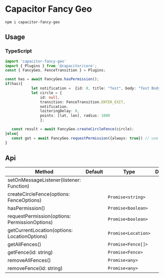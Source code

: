 # Capacitor Fancy Geo

`npm i capacitor-fancy-geo`

## Usage

### TypeScript


```typescript
import 'capacitor-fancy-geo'
import { Plugins } from '@capacitor/core';
const { FancyGeo, FenceTransition } = Plugins;

const has = await FancyGeo.hasPermission();
if(has){
            let notification =  {id: 0, title: "Test", body: "Test Body"};
            let circle = {
                id: null,
                transition: FenceTransition.ENTER_EXIT,
                notification,
                loiteringDelay: 0,
                points: [lat, lon], radius: 1000
                };

   const result = await FancyGeo.createCircleFence(circle);
}else{
   const got = await FancyGeo.requestPermission({always: true}) // use location services at any time IOS only
}

```


## Api

| Method                                   | Default | Type                         | Description                                           |
| ---------------------------------------- | ------- | ---------------------------- | ----------------------------------------------------- |
| setOnMessageListener(listener: Function)       |         |                      |  |
| createCircleFence(options: FenceOptions)            |         | `Promise<string>`                 |                    |
| hasPermission()   |         | `Promise<boolean>` |                               |  |
| requestPermission(options: PermissionOptions)                     |         | `Promise<boolean>`                       |                               |
| getCurrentLocation(options: LocationOptions)                       |         | `Promise<Location>`                       |                              |
| getAllFences()                     |         | `Promise<Fence[]>`                       |                                |
| getFence(id: string)                   |         | `Promise<Fence>`                       |                  |
| removeAllFences()                  |         | `Promise<any>`                 |                    |
| removeFence(id: string)  |         | `Promise<any>` |                               |  |               |         | `Promise<any>`                       |                              |
